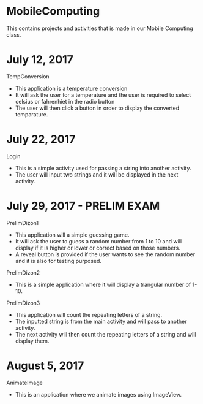 # MobileComputing
This contains projects and activities that is made in our Mobile Computing class.

# July 12, 2017
TempConversion
* This application is a temperature conversion
* It will ask the user for a temperature and the user is required to select celsius or fahrenhiet in the radio button
* The user will then click a button in order to display the converted temparature.

# July 22, 2017
Login
* This is a simple activity used for passing a string into another activity.
* The user will input two strings and it will be displayed in the next activity.

# July 29, 2017 - PRELIM EXAM
PrelimDizon1
* This application will a simple guessing game.
* It will ask the user to guess a random number from 1 to 10 and will display if it is higher or lower or correct based on those numbers.
* A reveal button is provided if the user wants to see the random number and it is also for testing purposed.

PrelimDizon2
* This is a simple application where it will display a trangular number of 1-10.

PrelimDizon3
* This application will count the repeating letters of a string.
* The inputted string is from the main activity and will pass to another activity.
* The next activity will then count the repeating letters of a string and will display them.

# August 5, 2017
AnimateImage
* This is an application where we animate images using ImageView.